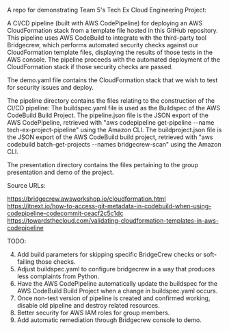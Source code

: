 A repo for demonstrating Team 5's Tech Ex Cloud Engineering Project: 

A CI/CD pipeline (built with AWS CodePipeline) for deploying an AWS CloudFormation stack from a template file hosted in this GitHub repository. 
This pipeline uses AWS CodeBuild to integrate with the third-party tool Bridgecrew, 
which performs automated security checks against our CloudFormation template files, 
displaying the results of those tests in the AWS console. 
The pipeline proceeds with the automated deployment of the CloudFormation stack if those security checks are passed.

The demo.yaml file contains the CloudFormation stack that we wish to test for security issues and deploy.

The pipeline directory contains the files relating to the construction of the CI/CD pipeline:
The buildspec.yaml file is used as the Buildspec of the AWS CodeBuild Build Project. 
The pipeline.json file is the JSON export of the AWS CodePipeline, retrieved with "aws codepipeline get-pipeline --name tech-ex-project-pipeline" using the Amazon CLI.
The buildproject.json file is the JSON export of the AWS CodeBuild build project, retrieved with "aws codebuild batch-get-projects --names bridgecrew-scan" using the Amazon CLI.

The presentation directory contains the files pertaining to the group presentation and demo of the project.

Source URLs:

https://bridgecrew.awsworkshop.io/cloudformation.html
https://itnext.io/how-to-access-git-metadata-in-codebuild-when-using-codepipeline-codecommit-ceacf2c5c1dc
https://towardsthecloud.com/validating-cloudformation-templates-in-aws-codepipeline

TODO:

4. Add build parameters for skipping specific BridgeCrew checks or soft-failing those checks.
5. Adjust buildspec.yaml to configure bridgecrew in a way that produces less complaints from Python.
7. Have the AWS CodePipeline automatically update the buildspec for the AWS CodeBuild Build Project when a change in buildspec.yaml occurs.
8. Once non-test version of pipeline is created and confirmed working, disable old pipeline and destroy related resources.
9. Better security for AWS IAM roles for group members.
10. Add automatic remediation through Bridgecrew console to demo.